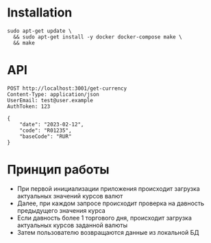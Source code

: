 # Installation

```shell
sudo apt-get update \
  && sudo apt-get install -y docker docker-compose make \
  && make
```

# API

```http request
POST http://localhost:3001/get-currency
Content-Type: application/json
UserEmail: test@user.example
AuthToken: 123

{
    "date": "2023-02-12",
    "code": "R01235",
    "baseCode": "RUR"
}
```

# Принцип работы
- При первой инициализации приложения происходит загрузка актуальных значений курсов валют
- Далее, при каждом запросе происходит проверка на давность предыдущего значения курса 
- Если давность более 1 торгового дня, происходит загрузка актуальных курсов заданной валюты
- Затем пользователю возвращаются данные из локальной БД